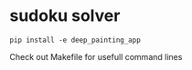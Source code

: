 # sudoku solver

```package
pip install -e deep_painting_app
```

Check out Makefile for usefull command lines
